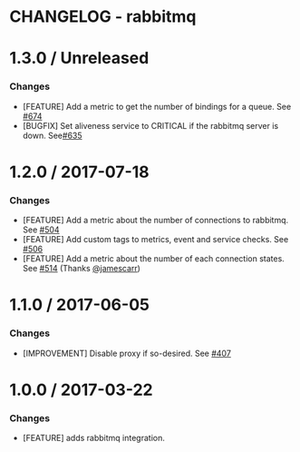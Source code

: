 # CHANGELOG - rabbitmq


1.3.0 / Unreleased
==================

### Changes

* [FEATURE] Add a metric to get the number of bindings for a queue. See [#674][]
* [BUGFIX] Set aliveness service to CRITICAL if the rabbitmq server is down. See[#635][]

1.2.0 / 2017-07-18
==================

### Changes

* [FEATURE] Add a metric about the number of connections to rabbitmq. See [#504][]
* [FEATURE] Add custom tags to metrics, event and service checks. See [#506][]
* [FEATURE] Add a metric about the number of each connection states. See [#514][] (Thanks [@jamescarr][])

1.1.0 / 2017-06-05
==================

### Changes

* [IMPROVEMENT] Disable proxy if so-desired. See [#407][]

1.0.0 / 2017-03-22
==================

### Changes

* [FEATURE] adds rabbitmq integration.

<!--- The following link definition list is generated by PimpMyChangelog --->
[#407]: https://github.com/DataDog/integrations-core/issues/407
[#504]: https://github.com/DataDog/integrations-core/issues/504
[#506]: https://github.com/DataDog/integrations-core/issues/506
[#514]: https://github.com/DataDog/integrations-core/issues/514
[#635]: https://github.com/DataDog/integrations-core/issues/635
[#674]: https://github.com/DataDog/integrations-core/issues/674
[@jamescarr]: https://github.com/jamescarr
